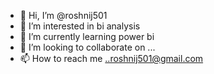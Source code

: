 - 👋 Hi, I’m @roshnij501
- 👀 I’m interested in bi analysis
- 🌱 I’m currently learning power bi
- 💞️ I’m looking to collaborate on ...
- 📫 How to reach me ..roshnij501@gmail.com

<!---
roshnij501/roshnij501 is a ✨ special ✨ repository because its `README.md` (this file) appears on your GitHub profile.
You can click the Preview link to take a look at your changes.
--->
